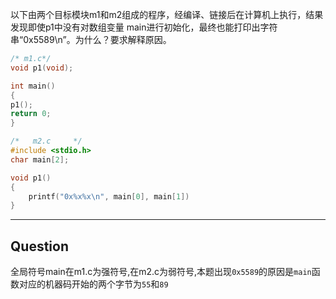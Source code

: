 以下由两个目标模块m1和m2组成的程序，经编译、链接后在计算机上执行，结果发现即使p1中没有对数组变量 main进行初始化，最终也能打印出字符串“0x5589\n”。为什么？要求解释原因。

```c
/* m1.c*/
void p1(void);

int main()
{
p1();
return 0;
}
```

```c
/*   m2.c     */
#include <stdio.h>
char main[2];

void p1()
{
    printf("0x%x%x\n", main[0], main[1])
}
```

---

## Question

全局符号main在m1.c为强符号,在m2.c为弱符号,本题出现`0x5589`的原因是`main`函数对应的机器码开始的两个字节为`55`和`89`